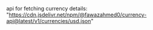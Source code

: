 

api for fetching currency details: "https://cdn.jsdelivr.net/npm/@fawazahmed0/currency-api@latest/v1/currencies/usd.json"
